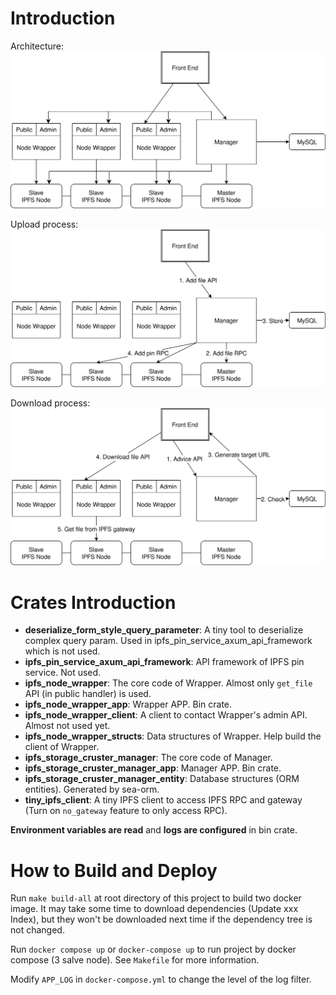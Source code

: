 # Introduction

Architecture:
![](img/architecture%20diagram.svg)

Upload process:
![](img/add%20file%20process.svg)

Download process:
![](img/download%20file%20process.svg)

# Crates Introduction

- **deserialize_form_style_query_parameter**: A tiny tool to deserialize complex query param. Used in ipfs_pin_service_axum_api_framework which is not used.
- **ipfs_pin_service_axum_api_framework**: API framework of IPFS pin service. Not used.
- **ipfs_node_wrapper**: The core code of Wrapper. Almost only `get_file` API (in public handler) is used.
- **ipfs_node_wrapper_app**: Wrapper APP. Bin crate.
- **ipfs_node_wrapper_client**: A client to contact Wrapper's admin API. Almost not used yet.
- **ipfs_node_wrapper_structs**: Data structures of Wrapper. Help build the client of Wrapper.
- **ipfs_storage_cruster_manager**: The core code of Manager.
- **ipfs_storage_cruster_manager_app**: Manager APP. Bin crate.
- **ipfs_storage_cruster_manager_entity**: Database structures (ORM entities). Generated by sea-orm.
- **tiny_ipfs_client**: A tiny IPFS client to access IPFS RPC and gateway (Turn on `no_gateway` feature to only access RPC).

**Environment variables are read** and **logs are configured** in bin crate.

# How to Build and Deploy

Run `make build-all` at root directory of this project to build two docker image. It may take some time to download dependencies (Update xxx Index), but they won't be downloaded next time if the dependency tree is not changed.

Run `docker compose up` or `docker-compose up` to run project by docker compose (3 salve node). See `Makefile` for more information.

Modify `APP_LOG` in `docker-compose.yml` to change the level of the log filter.
